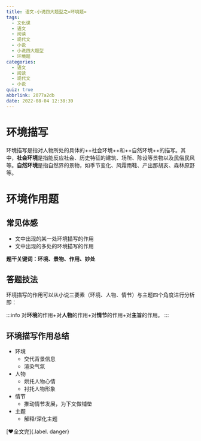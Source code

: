 ```yaml
---
title: 语文-小说四大题型之=环境题=
tags:
  - 文化课
  - 语文
  - 阅读
  - 现代文
  - 小说
  - 小说四大题型
  - 环境题
categories:
  - 语文
  - 阅读
  - 现代文
  - 小说
quiz: true
abbrlink: 2077a2db
date: 2022-08-04 12:38:39
---
```


# 环境描写
环境描写是指对人物所处的具体的++社会环境++和++自然环境++的描写。其中，**社会环境**是指能反应社会、历史特征的建筑、场所、陈设等景物以及民俗民风等。**自然环境**是指自然界的景物，如季节变化、风霜雨鞋、产出那胡亥、森林原野等。

# 环境作用题
## 常见体感
- 文中出现的某一处环境描写的作用
- 文中出现的多处的环境描写的作用

**题干关键词：环境、景物、作用、妙处**
## 答题技法
环境描写的作用可以从小说三要素（环境、人物、情节）与主题四个角度进行分析即：

:::info
对**环境**的作用+对**人物**的作用+对**情节**的作用+对**主旨**的作用。
:::
## 环境描写作用总结
- 环境
  - 交代背景信息
  - 渲染气氛
- 人物
  - 烘托人物心情
  - 衬托人物形象
- 情节
  - 推动情节发展，为下文做铺垫
- 主题
  - 解释/深化主题

[:heart:全文完]{.label. danger}